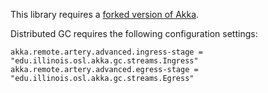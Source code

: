 This library requires a [forked version of Akka](https://github.com/dplyukhin/akka).

Distributed GC requires the following configuration settings:
``` 
akka.remote.artery.advanced.ingress-stage = "edu.illinois.osl.akka.gc.streams.Ingress"
akka.remote.artery.advanced.egress-stage = "edu.illinois.osl.akka.gc.streams.Egress"
```